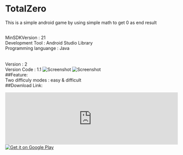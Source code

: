 # TotalZero
This is a simple android game by using simple math to get 0 as end result

</br>MinSDKVersion : 21
</br>Development Tool : Android Studio Library
</br>Programming languange : Java
</br>
</br>
</br> Version : 2
</br> Version Code : 1.1
![Screenshot](https://github.com/snufflesrea/TotalZero/blob/master/ss1.PNG)
![Screenshot](https://github.com/snufflesrea/TotalZero/blob/master/ss2.PNG)
</br>
##Feature:
</br>Two difficuly modes : easy & difficult
</br>
##Download Link:
<iframe frameborder="0" src="https://itch.io/embed/194385" width="552" height="167"></iframe>
<a href='https://play.google.com/store/apps/details?id=com.andreasgift.totalzero&pcampaignid=MKT-Other-global-all-co-prtnr-py-PartBadge-Mar2515-1'><img alt='Get it on Google Play' src='https://play.google.com/intl/en_us/badges/images/generic/en_badge_web_generic.png'/></a>
